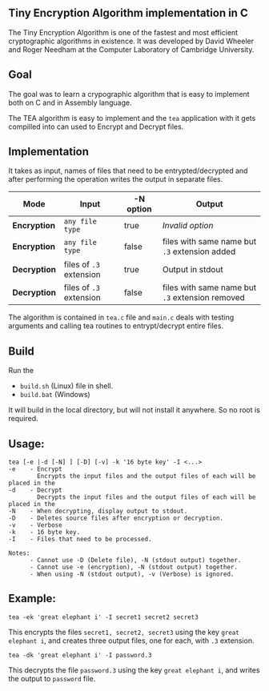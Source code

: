 
## Tiny Encryption Algorithm implementation in C

The Tiny Encryption Algorithm is one of the fastest and most efficient 
cryptographic algorithms in existence. It was developed by David Wheeler and 
Roger Needham at the Computer Laboratory of Cambridge University. 

## Goal

The goal was to learn a crypographic algorithm that is easy to implement both 
on C and in Assembly language.

The TEA algorithm is easy to implement and the `tea` application with it gets 
compilled into can used to Encrypt and Decrypt files.

## Implementation

It takes as input, names of files that need to be entrypted/decrypted and after
performing the operation writes the output in separate files.

|Mode | Input | -N option | Output |
|-----------|--------------|-------------|-------------|
|**Encryption** | `any file type` | true | _Invalid option_ |
|**Encryption** | `any file type` | false | files with same name but `.3` extension added |
|**Decryption** | files of `.3` extension | true | Output in stdout |
|**Decryption** | files of `.3` extension | false | files with same name but `.3` extension removed |

The algorithm is contained in `tea.c` file and `main.c` deals with testing 
arguments and calling tea routines to entrypt/decrypt entire files.

## Build

Run the 

* `build.sh`  (Linux) file in shell. 
* `build.bat` (Windows)

It will build in the local directory, but 
will not install it anywhere. So no root is required.

## Usage:

```
tea [-e |-d [-N] ] [-D] [-v] -k '16 byte key' -I <...>
-e    - Encrypt
        Encrypts the input files and the output files of each will be placed in the 
-d    - Decrypt
        Decrypts the input files and the output files of each will be placed in the 
-N    - When decrypting, display output to stdout.
-D    - Deletes source files after encryption or decryption.
-v    - Verbose
-k    - 16 byte key.
-I    - Files that need to be processed.

Notes:
      - Cannot use -D (Delete file), -N (stdout output) together.
      - Cannot use -e (encryption), -N (stdout output) together.
      - When using -N (stdout output), -v (Verbose) is ignored.
```

## Example:

```
tea -ek 'great elephant i' -I secret1 secret2 secret3
```

This encrypts the files `secret1, secret2, secret3` using the key 
`great elephant i`, and creates three output files, one for each, with 
`.3` extension.


```
tea -dk 'great elephant i' -I password.3
```
This decrypts the file `password.3` using the key `great elephant i`, and 
writes the output to `password` file. 



